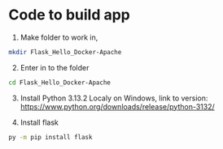 # Code to build app

1. Make folder to work in,
```bash
mkdir Flask_Hello_Docker-Apache
```

2. Enter in to the folder
```bash
cd Flask_Hello_Docker-Apache
```

3. Install Python 3.13.2
Localy on Windows, link to version: https://www.python.org/downloads/release/python-3132/

4. Install flask
```bash
py -m pip install flask
```



 



